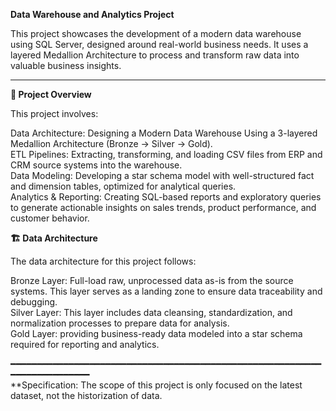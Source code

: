 **Data Warehouse and Analytics Project**

This project showcases the development of a modern data warehouse using SQL Server, designed around real-world business needs. It uses a layered Medallion Architecture to process and transform raw data into valuable business insights.

---
**📖 Project Overview**

This project involves:

Data Architecture: Designing a Modern Data Warehouse Using a 3-layered Medallion Architecture (Bronze → Silver → Gold).  
ETL Pipelines: Extracting, transforming, and loading CSV files from ERP and CRM source systems into the warehouse.  
Data Modeling: Developing a star schema model with well-structured fact and dimension tables, optimized for analytical queries.  
Analytics & Reporting: Creating SQL-based reports and exploratory queries to generate actionable insights on sales trends, product performance, and customer behavior.  


**🏗️ Data Architecture**  

The data architecture for this project follows:  

Bronze Layer: Full-load raw, unprocessed data as-is from the source systems. This layer serves as a landing zone to ensure data traceability and debugging.  
Silver Layer: This layer includes data cleansing, standardization, and normalization processes to prepare data for analysis.  
Gold Layer: providing business-ready data modeled into a star schema required for reporting and analytics.  

━━━━━━━━━━━━━━━━━━━━━━━━━━━━━━━━━━━━━━━━━━━━━━━━━━━━━━━━━━━━━━━━━━━━━━━━━━     
**Specification: The scope of this project is only focused on the latest dataset, not the historization of data.
